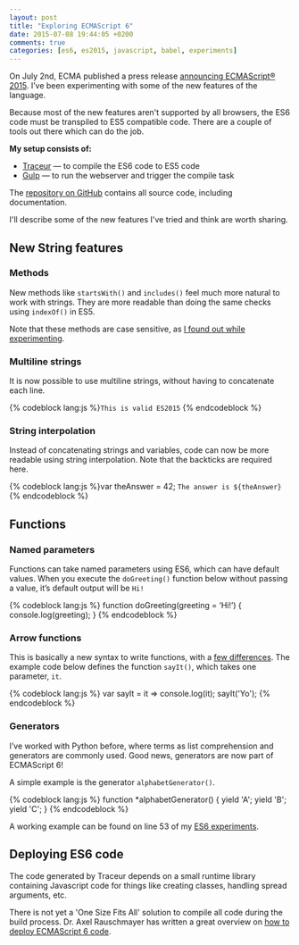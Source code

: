 ```yaml
---
layout: post
title: "Exploring ECMAScript 6"
date: 2015-07-08 19:44:05 +0200
comments: true
categories: [es6, es2015, javascript, babel, experiments]
---
```


On July 2nd, ECMA published a press release [announcing ECMAScript&reg; 2015](http://www.ecma-international.org/publications/standards/Ecma-262.htm). I’ve been experimenting with some of the new features of the language.

Because most of the new features aren't supported by all browsers, the ES6 code must be transpiled to ES5 compatible code. There are a couple of tools out there which can do the job. 

**My setup consists of:**

- [Traceur](https://github.com/google/traceur-compiler) &mdash; to compile the ES6 code to ES5 code
- [Gulp](http://gulpjs.com/) &mdash; to run the webserver and trigger the compile task

The [repository on GitHub](https://github.com/Voles/es6-traceur-gulp) contains all source code, including documentation.

I'll describe some of the new features I've tried and think are worth sharing.

## New String features

### Methods
New methods like `startsWith()` and `includes()` feel much more natural to work with strings.
They are  more readable than doing the same checks using `indexOf()` in ES5.

Note that these methods are case sensitive, as [I found out while experimenting](https://github.com/Voles/es6-traceur-gulp/blob/master/app/main.js#L12).

### Multiline strings
It is now possible to use multiline strings, without having to concatenate each line.

{% codeblock lang:js %}`This is
valid ES2015`
{% endcodeblock %} 

### String interpolation
Instead of concatenating strings and variables, code can now be more readable using string interpolation. Note that the backticks are required here.

{% codeblock lang:js %}var theAnswer = 42;
`The answer is ${theAnswer}`
{% endcodeblock %}

## Functions

### Named parameters
Functions can take named parameters using ES6, which can have default values.
When you execute the `doGreeting()` function below without passing a value, it’s default output will be `Hi!`

{% codeblock lang:js %}
function doGreeting(greeting = ‘Hi!’) {
    console.log(greeting);
}
{% endcodeblock %}

### Arrow functions
This is basically a new syntax to write functions, with a [few differences](https://leanpub.com/understandinges6/read/#leanpub-auto-arrow-functions). The example code below defines the function `sayIt()`, which takes one parameter, `it`.

{% codeblock lang:js %}
var sayIt = it => console.log(it);
sayIt('Yo');
{% endcodeblock %}

### Generators
I’ve worked with Python before, where terms as list comprehension and generators are commonly used.
Good news, generators are now part of ECMAScript 6!

A simple example is the generator `alphabetGenerator()`.

{% codeblock lang:js %}
function *alphabetGenerator() {
    yield 'A';
    yield 'B';
    yield 'C';
}
{% endcodeblock %}

A working example can be found on line 53 of my [ES6 experiments](https://github.com/Voles/es6-traceur-gulp/blob/master/app/main.js#L53).

## Deploying ES6 code

The code generated by Traceur depends on a small runtime library containing Javascript code for things like creating classes, handling spread arguments, etc. 

There is not yet a 'One Size Fits All' solution to compile all code during the build process.
Dr. Axel Rauschmayer has written a great overview on [how to deploy ECMAScript 6 code](http://www.2ality.com/2015/04/deploying-es6.html).

